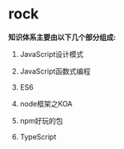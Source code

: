 # rock
**知识体系主要由以下几个部分组成:**
1. JavaScript设计模式

3. JavaScript函数式编程

4. ES6

5. node框架之KOA

5. npm好玩的包 

7. TypeScript


